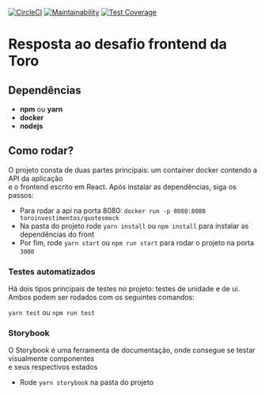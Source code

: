 [![CircleCI](https://circleci.com/gh/KelvinCS/toro-desafio-frontend/tree/master.svg?style=svg)](https://circleci.com/gh/KelvinCS/toro-desafio-frontend/tree/master)
[![Maintainability](https://api.codeclimate.com/v1/badges/a99a88d28ad37a79dbf6/maintainability)](https://codeclimate.com/github/codeclimate/codeclimate/maintainability)
[![Test Coverage](https://api.codeclimate.com/v1/badges/a99a88d28ad37a79dbf6/test_coverage)](https://codeclimate.com/github/codeclimate/codeclimate/test_coverage)
# Resposta ao desafio frontend da Toro

## Dependências

- **npm** ou **yarn**
- **docker**
- **nodejs**


## Como rodar?

O projeto consta de duas partes principais: um container docker contendo a API da aplicação</br>
e o frontend escrito em React. Após instalar as dependências, siga os passos:

- Para rodar a api na porta 8080: `docker run -p 8080:8080 toroinvestimentos/quotesmock`
- Na pasta do projeto rode `yarn install` ou `npm install` para instalar as dependências do front
- Por fim, rode `yarn start` ou `npm run start` para rodar o projeto na porta `3000`

### Testes automatizados

Há dois tipos principais de testes no projeto: testes de unidade e de ui. </br>
Ambos podem ser rodados com os seguintes comandos:

`yarn test` ou `npm run test`

### Storybook

O Storybook é uma ferramenta de documentação, onde consegue se testar visualmente componentes </br>
e seus respectivos estados

- Rode `yarn storybook` na pasta do projeto
